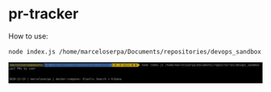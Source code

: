 # pr-tracker


How to use:

```
node index.js /home/marceloserpa/Documents/repositories/devops_sandbox
```

![result](imgs/result.png)

